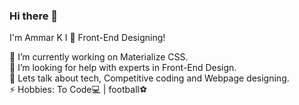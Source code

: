 ### Hi there 👋              

<!--
**Ammarkb/Ammarkb** is a ✨ _special_ ✨ repository because its `README.md` (this file) appears on your GitHub profile.-->

I'm Ammar K
I 💓 Front-End Designing!    

🔭 I’m currently working on Materialize CSS.                                                                                                    
🤔 I’m looking for help with experts in Front-End Design.                                                     
💬 Lets talk about tech, Competitive coding and Webpage designing.                                                                    
⚡ Hobbies: To Code💻 | football⚽
   
     


